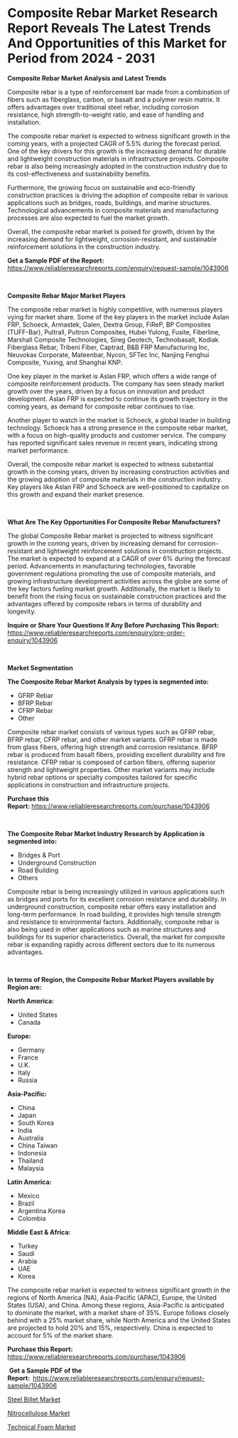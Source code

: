 <p><h1>Composite Rebar Market Research Report Reveals The Latest Trends And Opportunities of this Market for Period from 2024 - 2031</h1></p><p><strong>Composite Rebar Market Analysis and Latest Trends</strong></p>
<p><p>Composite rebar is a type of reinforcement bar made from a combination of fibers such as fiberglass, carbon, or basalt and a polymer resin matrix. It offers advantages over traditional steel rebar, including corrosion resistance, high strength-to-weight ratio, and ease of handling and installation.</p><p>The composite rebar market is expected to witness significant growth in the coming years, with a projected CAGR of 5.5% during the forecast period. One of the key drivers for this growth is the increasing demand for durable and lightweight construction materials in infrastructure projects. Composite rebar is also being increasingly adopted in the construction industry due to its cost-effectiveness and sustainability benefits.</p><p>Furthermore, the growing focus on sustainable and eco-friendly construction practices is driving the adoption of composite rebar in various applications such as bridges, roads, buildings, and marine structures. Technological advancements in composite materials and manufacturing processes are also expected to fuel the market growth.</p><p>Overall, the composite rebar market is poised for growth, driven by the increasing demand for lightweight, corrosion-resistant, and sustainable reinforcement solutions in the construction industry.</p></p>
<p><strong>Get a Sample PDF of the Report:&nbsp;</strong> <a href="https://www.reliableresearchreports.com/enquiry/request-sample/1043906">https://www.reliableresearchreports.com/enquiry/request-sample/1043906</a></p>
<p>&nbsp;</p>
<p><strong>Composite Rebar Major Market Players</strong></p>
<p><p>The composite rebar market is highly competitive, with numerous players vying for market share. Some of the key players in the market include Aslan FRP, Schoeck, Armastek, Galen, Dextra Group, FiReP, BP Composites (TUFF-Bar), Pultrall, Pultron Composites, Hubei Yulong, Fusite, Fiberline, Marshall Composite Technologies, Sireg Geotech, Technobasalt, Kodiak Fiberglass Rebar, Tribeni Fiber, Captrad, B&B FRP Manufacturing Inc, Neuvokas Corporate, Mateenbar, Nycon, SFTec Inc, Nanjing Fenghui Composite, Yuxing, and Shanghai KNP.</p><p>One key player in the market is Aslan FRP, which offers a wide range of composite reinforcement products. The company has seen steady market growth over the years, driven by a focus on innovation and product development. Aslan FRP is expected to continue its growth trajectory in the coming years, as demand for composite rebar continues to rise.</p><p>Another player to watch in the market is Schoeck, a global leader in building technology. Schoeck has a strong presence in the composite rebar market, with a focus on high-quality products and customer service. The company has reported significant sales revenue in recent years, indicating strong market performance.</p><p>Overall, the composite rebar market is expected to witness substantial growth in the coming years, driven by increasing construction activities and the growing adoption of composite materials in the construction industry. Key players like Aslan FRP and Schoeck are well-positioned to capitalize on this growth and expand their market presence.</p></p>
<p>&nbsp;</p>
<p><strong>What Are The Key Opportunities For Composite Rebar Manufacturers?</strong></p>
<p><p>The global Composite Rebar market is projected to witness significant growth in the coming years, driven by increasing demand for corrosion-resistant and lightweight reinforcement solutions in construction projects. The market is expected to expand at a CAGR of over 6% during the forecast period. Advancements in manufacturing technologies, favorable government regulations promoting the use of composite materials, and growing infrastructure development activities across the globe are some of the key factors fueling market growth. Additionally, the market is likely to benefit from the rising focus on sustainable construction practices and the advantages offered by composite rebars in terms of durability and longevity.</p></p>
<p><strong>Inquire or Share Your Questions If Any Before Purchasing This Report:</strong> <a href="https://www.reliableresearchreports.com/enquiry/pre-order-enquiry/1043906">https://www.reliableresearchreports.com/enquiry/pre-order-enquiry/1043906</a></p>
<p>&nbsp;</p>
<p><strong>Market Segmentation</strong></p>
<p><strong>The Composite Rebar Market Analysis by types is segmented into:</strong></p>
<p><ul><li>GFRP Rebar</li><li>BFRP Rebar</li><li>CFRP Rebar</li><li>Other</li></ul></p>
<p><p>Composite rebar market consists of various types such as GFRP rebar, BFRP rebar, CFRP rebar, and other market variants. GFRP rebar is made from glass fibers, offering high strength and corrosion resistance. BFRP rebar is produced from basalt fibers, providing excellent durability and fire resistance. CFRP rebar is composed of carbon fibers, offering superior strength and lightweight properties. Other market variants may include hybrid rebar options or specialty composites tailored for specific applications in construction and infrastructure projects.</p></p>
<p><strong>Purchase this Report:&nbsp;</strong><a href="https://www.reliableresearchreports.com/purchase/1043906">https://www.reliableresearchreports.com/purchase/1043906</a></p>
<p>&nbsp;</p>
<p><strong>The Composite Rebar Market Industry Research by Application is segmented into:</strong></p>
<p><ul><li>Bridges & Port</li><li>Underground Construction</li><li>Road Building</li><li>Others</li></ul></p>
<p><p>Composite rebar is being increasingly utilized in various applications such as bridges and ports for its excellent corrosion resistance and durability. In underground construction, composite rebar offers easy installation and long-term performance. In road building, it provides high tensile strength and resistance to environmental factors. Additionally, composite rebar is also being used in other applications such as marine structures and buildings for its superior characteristics. Overall, the market for composite rebar is expanding rapidly across different sectors due to its numerous advantages.</p></p>
<p>&nbsp;</p>
<p><strong>In terms of Region, the Composite Rebar Market Players available by Region are:</strong></p>
<p>
    <p> <strong> North America: </strong>
        <ul>
            <li>United States</li>
            <li>Canada</li>
        </ul>
        </p> 
    <p> <strong> Europe: </strong>
        <ul>
            <li>Germany</li>
            <li>France</li>
            <li>U.K.</li>
            <li>Italy</li>
            <li>Russia</li>
        </ul>
        </p> 
    <p> <strong> Asia-Pacific: </strong>
        <ul>
            <li>China</li>
            <li>Japan</li>
            <li>South Korea</li>
            <li>India</li>
            <li>Australia</li>
            <li>China Taiwan</li>
            <li>Indonesia</li>
            <li>Thailand</li>
            <li>Malaysia</li>
        </ul>
        </p> 
    <p> <strong> Latin America: </strong>
        <ul>
            <li>Mexico</li>
            <li>Brazil</li>
            <li>Argentina Korea</li>
            <li>Colombia</li>
        </ul>
        </p> 
    <p> <strong> Middle East & Africa: </strong>
        <ul>
            <li>Turkey</li>
            <li>Saudi</li>
            <li>Arabia</li>
            <li>UAE</li>
            <li>Korea</li>
        </ul>
    </p>
    </p>
<p><p>The composite rebar market is expected to witness significant growth in the regions of North America (NA), Asia-Pacific (APAC), Europe, the United States (USA), and China. Among these regions, Asia-Pacific is anticipated to dominate the market, with a market share of 35%. Europe follows closely behind with a 25% market share, while North America and the United States are projected to hold 20% and 15%, respectively. China is expected to account for 5% of the market share.</p></p>
<p><strong>Purchase this Report: </strong><a href="https://www.reliableresearchreports.com/purchase/1043906">https://www.reliableresearchreports.com/purchase/1043906</a></p>
<p>&nbsp;<strong>Get a Sample PDF of the Report:&nbsp;&nbsp;</strong><a href="https://www.reliableresearchreports.com/enquiry/request-sample/1043906">https://www.reliableresearchreports.com/enquiry/request-sample/1043906</a></p>
<p><strong></strong></p>
<p><p><a href="https://github.com/wusalecollins540tpqoz/Market-Research-Report-List-1/blob/main/steel-billet-market.md">Steel Billet Market</a></p><p><a href="https://github.com/pjcfca/Market-Research-Report-List-1/blob/main/nitrocellulose-market.md">Nitrocellulose Market</a></p><p><a href="https://github.com/kathiaseamanalvaradovlprc2h/Market-Research-Report-List-1/blob/main/technical-foam-market.md">Technical Foam Market</a></p></p>